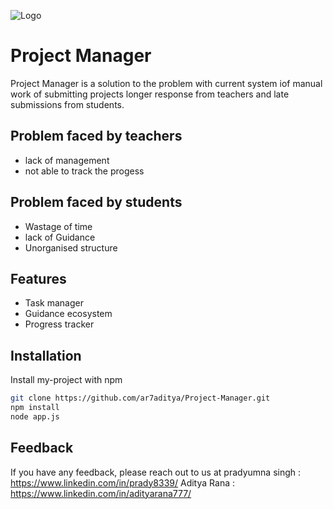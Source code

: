 
![Logo](https://github.com/prady8339@gmail.com/Project-Manager/public/img/logo.png)


# Project Manager
Project Manager is a solution to the problem with current system iof manual work of submitting projects 
longer response from teachers and
late submissions from students.

## Problem faced by teachers
- lack of management
- not able to track the progess
## Problem faced by students
- Wastage of time
- lack of Guidance
- Unorganised structure

## Features

- Task manager
- Guidance ecosystem
- Progress tracker


## Installation

Install my-project with npm

```bash
git clone https://github.com/ar7aditya/Project-Manager.git
npm install
node app.js
```
    
## Feedback

If you have any feedback, please reach out to us at
pradyumna singh : https://www.linkedin.com/in/prady8339/
Aditya Rana : https://www.linkedin.com/in/adityarana777/


